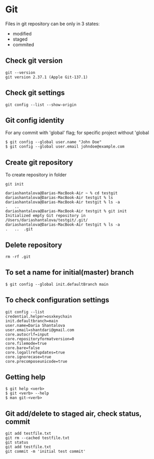# Git
Files in git repository can be only in 3 states:
* modified
* staged
* commited

## Check git version
```
git --version
git version 2.37.1 (Apple Git-137.1)
```

## Check git settings
```
git config --list --show-origin
```
## Git config identity
For any commit with 'global' flag; for specific project without 'global
```
$ git config --global user.name "John Doe"
$ git config --global user.email johndoe@example.com
```

## Create git repository
To create repository in folder
```
git init
```
```
dariashantalova@Darias-MacBook-Air ~ % cd testgit 
dariashantalova@Darias-MacBook-Air testgit % ls
dariashantalova@Darias-MacBook-Air testgit % ls -a
.	..
dariashantalova@Darias-MacBook-Air testgit % git init
Initialized empty Git repository in /Users/dariashantalova/testgit/.git/
dariashantalova@Darias-MacBook-Air testgit % ls -a   
.	..	.git
```

## Delete repository
```
rm -rf .git
```

## To set a name for initial(master) branch
```
$ git config --global init.defaultBranch main
```

## To check configuration settings
```
git config --list
credential.helper=osxkeychain
init.defaultbranch=main
user.name=Daria Shantalova
user.email=shantdari@gmail.com
core.autocrlf=input
core.repositoryformatversion=0
core.filemode=true
core.bare=false
core.logallrefupdates=true
core.ignorecase=true
core.precomposeunicode=true
```

## Getting help
```
$ git help <verb>
$ git <verb> --help
$ man git-<verb>
```

## Git add/delete to staged air, check status, commit
```
git add testfile.txt
git rm --cached testfile.txt
git status
git add testfile.txt
git commit -m 'initial test commit'
```

